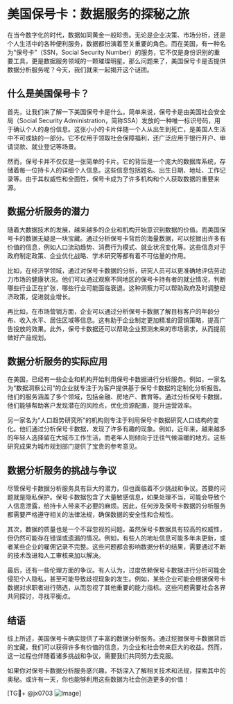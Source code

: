 # 美国保号卡：数据服务的探秘之旅

在当今数字化的时代，数据如同黄金一般珍贵。无论是企业决策、市场分析，还是个人生活中的各种便利服务，数据都扮演着至关重要的角色。而在美国，有一种名为“保号卡”（SSN，Social Security Number）的服务，它不仅是身份识别的重要工具，更是数据服务领域的一颗璀璨明星。那么问题来了，美国保号卡是否提供数据分析服务呢？今天，我们就来一起揭开这个谜团。

## 什么是美国保号卡？

首先，让我们来了解一下美国保号卡是什么。简单来说，保号卡是由美国社会安全局（Social Security Administration，简称SSA）发放的一种唯一标识号码，用于确认个人的身份信息。这张小小的卡片伴随一个人从出生到死亡，是美国人生活中不可或缺的一部分。它不仅用于领取社会保障福利，还广泛应用于银行开户、申请贷款、就业登记等场景。

然而，保号卡并不仅仅是一张简单的卡片。它的背后是一个庞大的数据库系统，存储着每一位持卡人的详细个人信息。这些信息包括姓名、出生日期、地址、工作记录等。由于其权威性和全面性，保号卡成为了许多机构和个人获取数据的重要来源。

## 数据分析服务的潜力

随着大数据技术的发展，越来越多的企业和机构开始意识到数据的价值。而美国保号卡的数据无疑是一块宝藏。通过分析保号卡背后的海量数据，可以挖掘出许多有价值的信息，例如人口流动趋势、消费行为模式、就业状况变化等。这些信息对于政府制定政策、企业优化战略、学术研究等都有着不可估量的作用。

比如，在经济学领域，通过对保号卡数据的分析，研究人员可以更准确地评估劳动力市场的健康状况。他们可以通过观察不同地区的保号卡持有者的就业情况，判断哪些行业正在扩张，哪些行业可能面临衰退。这种洞察力可以帮助政府及时调整经济政策，促进就业增长。

再比如，在市场营销方面，企业可以通过分析保号卡数据了解目标客户的年龄分布、收入水平、居住区域等信息。这有助于企业制定更加精准的营销策略，提高广告投放的效果。此外，保号卡数据还可以帮助企业预测未来的市场需求，从而提前做好产品规划。

## 数据分析服务的实际应用

在美国，已经有一些企业和机构开始利用保号卡数据进行分析服务。例如，一家名为“数据洞察公司”的企业就专注于为客户提供基于保号卡数据的定制化分析报告。他们的服务涵盖了多个领域，包括金融、房地产、教育等。通过分析保号卡数据，他们能够帮助客户发现潜在的风险点，优化资源配置，提升运营效率。

另一家名为“人口趋势研究所”的机构则专注于利用保号卡数据研究人口结构的变化。他们通过分析保号卡数据，发现了许多有趣的现象。例如，近年来，越来越多的年轻人选择留在大城市工作生活，而老年人则倾向于迁往气候温暖的地方。这些研究成果为城市规划部门提供了宝贵的参考意见。

## 数据分析服务的挑战与争议

尽管保号卡数据分析服务具有巨大的潜力，但也面临着不少挑战和争议。首要的问题就是隐私保护。保号卡数据包含了大量敏感信息，如果处理不当，可能会导致个人信息泄露，给持卡人带来不必要的麻烦。因此，任何涉及保号卡数据的分析服务都需要严格遵守相关的法律法规，确保数据的安全性和合规性。

其次，数据的质量也是一个不容忽视的问题。虽然保号卡数据具有较高的权威性，但仍然可能存在错误或遗漏的情况。例如，有些人的地址信息可能多年未更新，或者某些企业的雇佣记录不完整。这些问题都会影响数据分析的结果，需要通过不断的技术改进和人工审核来加以解决。

最后，还有一些伦理方面的争议。有人认为，过度依赖保号卡数据进行分析可能会侵犯个人隐私，甚至可能导致歧视现象的发生。例如，某些企业可能会根据保号卡数据对求职者进行筛选，从而忽视了其他重要的能力指标。这些问题需要社会各界共同探讨，寻找平衡点。

## 结语

综上所述，美国保号卡确实提供了丰富的数据分析服务。通过挖掘保号卡数据背后的宝藏，我们可以获得许多有价值的信息，为企业和社会带来巨大的收益。然而，这一过程也伴随着诸多挑战和争议，需要我们共同努力去克服。

如果你对保号卡数据分析服务感兴趣，不妨深入了解相关技术和法规，探索其中的奥秘。或许有一天，你也能够利用这些数据为社会创造更多的价值！

[TG💪+ @jx0703 ![Image](https://github.com/user-attachments/assets/dbca1d08-cadb-493c-b0ec-ad6f7a83f270)]